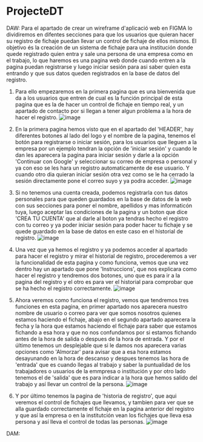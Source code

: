 # ProjecteDT


DAW:
Para el apartado de crear un wireframe d'aplicació web en FIGMA lo dividiremos en difentes secciones para que los usuarios que quieran hacer su registro de fichaje puedan llevar un control de fichaje de ellos mismos.
El objetivo és la creación de un sistema de fichaje para una institución donde quede registrado quien entra y sale una persona de una empresa como en el trabajo, lo que haremos es una pagina web donde cuando entren a la pagina puedan registrarse y luego iniciar sesión para asi saber quien esta entrando y que sus datos queden registrados en la base de datos del registro.

1. Para ello empezaremos en la primera pagina que es una bienvenida que da a los usuarios que entren de cual es la función principal de esta pagina que es la de hacer un control de fichaje en tiempo real, y un apartado de contacto por si llegan a tener algun problema a la hora de hacer el registro.
![image](https://github.com/user-attachments/assets/82459c3b-4af1-422a-87b4-9ff95b324db3)



2. En la primera pagina hemos visto que en el apartado del 'HEADER', hay diferentes botones al lado del logo y el nombre de la pagina, tenemos el botón para registrarse o iniciar sesión, para los usuarios que lleguen a la empresa por un ejemplo tendran la opción de 'iniciar sesión' y cuando le dan les aparecera la pagina para iniciar sesión y darle a la opción 'Continuar con Google' y seleccionar su correo de empresa o personal y ya con eso se les hara un registro automaticamente de ese usuario. Y cuando otro dia quieran iniciar sesión otra vez como se le ha cerrado la sesión directamente pone el correo suyo y ya podra acceder.
![image](https://github.com/user-attachments/assets/66c7a1f0-4067-4251-a766-2d8937a4d39d)



3. Si no tenemos una cuenta creada, podemos registrarla con tus datos personales para que queden guardados en la base de datos de la web con sus secciones para poner el nombre, apellidos y mas informaticón tuya, luego aceptar las condiciones de la pagina y un boton que
  dice 'CREA TU CUENTA' que al darle al boton ya tendras hecho el registro con tu correo y ya poder iniciar sesión para poder hacer tu fichaje y se quede guardado en la base de datos en este caso en el historial de registro.
![image](https://github.com/user-attachments/assets/a7f56ddc-49b3-4d1a-802d-73e6612bc906)




5. Una vez que ya hemos el registro y ya podemos acceder al apartado para hacer el registro y mirar el historial de registro, procederemos a ver la funcionalidad de esta pagina y como funciona, vemos que una vez dentro hay un apartado que pone 'Instruccions', que nos explicara como hacer el registro y tendremos dos botones, uno que es para ir a la pagina del registro y el otro es para ver el historial para comprobar que se ha hecho el registro correctamente.
![image](https://github.com/user-attachments/assets/48324844-408c-4b8e-a8fd-80227f9ef46a)



6. Ahora veremos como funciona el registro, vemos que tendremos tres funciones en esta pagina, en primer apartado nos aparecera nuestro nombre de usuario o correo para ver que somos nosotros quienes estamos haciendo el fichaje, abajo en el segundo apartado aparecera la fecha y la hora que estamos haciendo el fichaje para saber que estamos fichando a esa hora y que no nos confundamos por si estamos fichando antes de la hora de salida o despues de la hora de entrada.
Y por el último tenemos un desplejable que si le damos nos aparecera varias opciones como 'Almorzar' para avisar que a esa hora estamos desayunando en la hora de descanso y despues tenemos las hora de 'entrada' que es cuando llegas al trabajo y saber la puntualidad de los trabajadores o usuarios de la emmpresa o institución y por otro lado tenemos el de 'salida' que es para indicar a la hora que hemos salido del trabajo y así llevar un control de la persona.
![image](https://github.com/user-attachments/assets/1eca636b-a166-445e-8f03-ee322a344219)



7. Y por último tenemos la pagina de 'historia de registro', que aqui veremos el control de fichajes que llevamos, y tambien para ver que se alla guardado correctamente el fichaje en la pagina anterior del registro y que así la empresa o en la institutción vean los fichajes que lleva esa persona y así lleva el control de todas las personas.
![image](https://github.com/user-attachments/assets/fa29ebf5-62c1-4407-8cb0-e3785786534f)




DAM:





